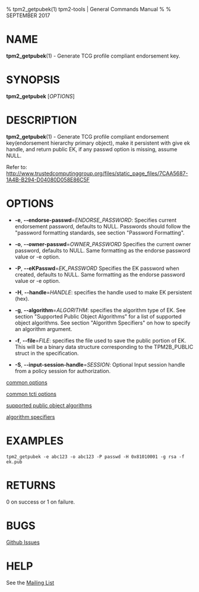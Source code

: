 % tpm2_getpubek(1) tpm2-tools | General Commands Manual
%
% SEPTEMBER 2017

# NAME

**tpm2_getpubek**(1) - Generate TCG profile compliant endorsement key.

# SYNOPSIS

**tpm2_getpubek** [*OPTIONS*]

# DESCRIPTION

**tpm2_getpubek**(1) - Generate TCG profile compliant endorsement key(endorsement
hierarchy primary object), make it persistent with give ek handle, and return
public EK, if any passwd option is missing, assume NULL.

Refer to:
<http://www.trustedcomputinggroup.org/files/static_page_files/7CAA5687-1A4B-B294-D04080D058E86C5F>

# OPTIONS

  * **-e**, **--endorse-passwd**=_ENDORSE\_PASSWORD_:
    Specifies current endorsement password, defaults to NULL.
    Passwords should follow the "password formatting standards, see section
    "Password Formatting".

  * **-o**, **--owner-passwd**=_OWNER\_PASSWORD_
    Specifies the current owner password, defaults to NULL.
    Same formatting as the endorse password value or -e option.

  * **-P**, **--eKPasswd**=_EK\_PASSWORD_
    Specifies the EK password when created, defaults to NULL.
    Same formatting as the endorse password value or -e option.

  * **-H**, **--handle**=_HANDLE_:
    specifies the handle used to make EK  persistent (hex).

  * **-g**, **--algorithm**=_ALGORITHM_:
    specifies the algorithm type of EK.
    See section "Supported Public Object Algorithms" for a list of supported
    object algorithms. See section "Algorithm Specifiers" on how to specify
    an algorithm argument.

  * **-f**, **--file**=_FILE_:
    specifies the file used to save the public  portion of EK. This will be a
    binary data structure corresponding to the TPM2B_PUBLIC struct in the
    specification.

  * **-S**, **--input-session-handle**=_SESSION_:
    Optional Input session handle from a policy session for authorization.

[common options](common/options.md)

[common tcti options](common/tcti.md)

[supported public object algorithms](common/object-alg.md)

[algorithm specifiers](common/alg.md)

# EXAMPLES

```
tpm2_getpubek -e abc123 -o abc123 -P passwd -H 0x81010001 -g rsa -f ek.pub
```

# RETURNS

0 on success or 1 on failure.

# BUGS

[Github Issues](https://github.com/01org/tpm2-tools/issues)

# HELP

See the [Mailing List](https://lists.01.org/mailman/listinfo/tpm2)

